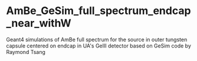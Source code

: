 # AmBe_GeSim_full_spectrum_endcap_near_withW
 Geant4 simulations of AmBe full spectrum for the source in outer tungsten capsule centered on endcap in UA's GeIII detector based on GeSim code by Raymond Tsang 
